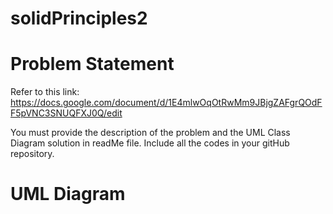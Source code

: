 # solidPrinciples2

# Problem Statement
Refer to this link: https://docs.google.com/document/d/1E4mlwOqOtRwMm9JBjgZAFgrQOdFF5pVNC3SNUQFXJ0Q/edit

 You must provide the description of the problem and the UML Class Diagram solution in readMe file.
 Include all the codes in your gitHub repository.

# UML Diagram

